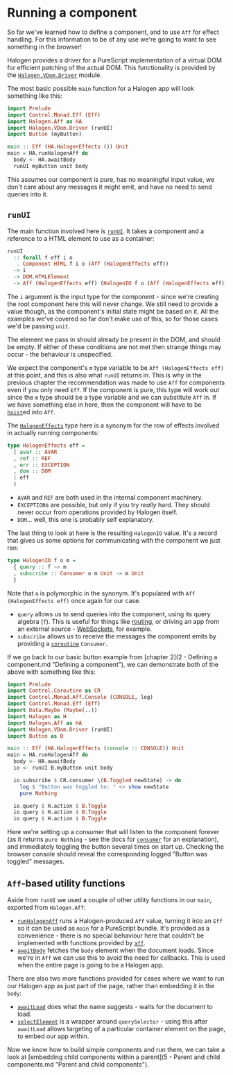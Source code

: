 # Running a component

So far we've learned how to define a component, and to use `Aff` for effect handling. For this information to be of any use we're going to want to see something in the browser!

Halogen provides a driver for a PureScript implementation of a virtual DOM for efficient patching of the actual DOM. This functionality is provided by the [`Halogen.VDom.Driver`][Halogen.VDom.Driver] module.

The most basic possible `main` function for a Halogen app will look something like this:

``` purescript
import Prelude
import Control.Monad.Eff (Eff)
import Halogen.Aff as HA
import Halogen.VDom.Driver (runUI)
import Button (myButton)

main :: Eff (HA.HalogenEffects ()) Unit
main = HA.runHalogenAff do
  body <- HA.awaitBody
  runUI myButton unit body
```

This assumes our component is pure, has no meaningful input value, we don't care about any messages it might emit, and have no need to send queries into it.

## `runUI`

The main function involved here is [`runUI`][Halogen.VDom.Driver.runUI]. It takes a component and a reference to a HTML element to use as a container:

``` purescript
runUI
  :: forall f eff i o
   . Component HTML f i o (Aff (HalogenEffects eff))
  -> i
  -> DOM.HTMLElement
  -> Aff (HalogenEffects eff) (HalogenIO f o (Aff (HalogenEffects eff)))
```

The `i` argument is the input type for the component - since we're creating the root component here this will never change. We still need to provide a value though, as the component's initial state might be based on it. All the examples we've covered so far don't make use of this, so for those cases we'd be passing `unit`.

The element we pass in should already be present in the DOM, and should be empty. If either of these conditions are not met then strange things may occur - the behaviour is unspecified.

We expect the component's `m` type variable to be `Aff (HalogenEffects eff)` at this point, and this is also what `runUI` returns in. This is why in the previous chapter the recommendation was made to use `Aff` for components even if you only need `Eff`. If the component is pure, this type will work out since the `m` type should be a type variable and we can substitute `Aff` in. If we have something else in here, then the component will have to be [`hoist`][Halogen.Component.hoist]ed into `Aff`.

The [`HalogenEffects`][Halogen.Aff.Effects.HalogenEffects] type here is a synonym for the row of effects involved in actually running components:

``` purescript
type HalogenEffects eff =
  ( avar :: AVAR
  , ref :: REF
  , err :: EXCEPTION
  , dom :: DOM
  | eff
  )
```

- `AVAR` and `REF` are both used in the internal component machinery.
- `EXCEPTION`s are possible, but only if you try _really_ hard. They should never occur from operations provided by Halogen itself.
- `DOM`... well, this one is probably self explanatory.

The last thing to look at here is the resulting `HalogenIO` value. It's a record that gives us some options for communicating with the component we just ran:

``` purescript
type HalogenIO f o m =
  { query :: f ~> m
  , subscribe :: Consumer o m Unit -> m Unit
  }
```

Note that `m` is polymorphic in the synonym. It's populated with `Aff (HalogenEffects eff)` once again for our case.

- `query` allows us to send queries into the component, using its query algebra (`f`). This is useful for things like [routing][example-driver-routing], or driving an app from an external source - [WebSockets][example-driver-websockets], for example.
- `subscribe` allows us to receive the messages the component emits by providing a [`coroutine`][purescript-coroutines] `Consumer`.

If we go back to our basic button example from [chapter 2](2 - Defining a component.md "Defining a component"), we can demonstrate both of the above with something like this:

``` purescript
import Prelude
import Control.Coroutine as CR
import Control.Monad.Aff.Console (CONSOLE, log)
import Control.Monad.Eff (Eff)
import Data.Maybe (Maybe(..))
import Halogen as H
import Halogen.Aff as HA
import Halogen.VDom.Driver (runUI)
import Button as B

main :: Eff (HA.HalogenEffects (console :: CONSOLE)) Unit
main = HA.runHalogenAff do
  body <- HA.awaitBody
  io <- runUI B.myButton unit body

  io.subscribe $ CR.consumer \(B.Toggled newState) -> do
    log $ "Button was toggled to: " <> show newState
    pure Nothing

  io.query $ H.action $ B.Toggle
  io.query $ H.action $ B.Toggle
  io.query $ H.action $ B.Toggle
```

Here we're setting up a consumer that will listen to the component forever (as it returns `pure Nothing` - see the docs for [`consumer`][Control.Coroutine.consumer] for an explanation), and immediately toggling the button several times on start up. Checking the browser console should reveal the corresponding logged "Button was toggled" messages.

## `Aff`-based utility functions

Aside from `runUI` we used a couple of other utility functions in our `main`, exported from `Halogen.Aff`:

- [`runHalogenAff`][Halogen.Aff.Util.runHalogenAff] runs a Halogen-produced `Aff` value, turning it into an `Eff` so it can be used as `main` for a PureScript bundle. It's provided as a convenience - there is no special behaviour here that couldn't be implemented with functions provided by [`aff`][purescript-aff].
- [`awaitBody`][Halogen.Aff.Util.awaitBody] fetches the `body` element when the document loads. Since we're in `Aff` we can use this to avoid the need for callbacks. This is used when the entire page is going to be a Halogen app.

There are also two more functions provided for cases where we want to run our Halogen app as just part of the page, rather than embedding it in the `body`:

- [`awaitLoad`][Halogen.Aff.Util.awaitLoad] does what the name suggests - waits for the document to load.
- [`selectElement`][Halogen.Aff.Util.selectElement] is a wrapper around `querySelector` - using this after `awaitLoad` allows targeting of a particular container element on the page, to embed our app within.

Now we know how to build simple components and run them, we can take a look at [embedding child components within a parent](5 - Parent and child components.md "Parent and child components").

[example-driver-routing]: ../examples/driver-routing "Routing example"
[example-driver-websockets]: ../examples/driver-websockets "WebSockets example"
[purescript-aff]: https://pursuit.purescript.org/packages/purescript-aff "purescript-aff"
[purescript-coroutines]: https://pursuit.purescript.org/packages/purescript-coroutines "purescript-coroutines"

[Control.Coroutine.consumer]: https://pursuit.purescript.org/packages/purescript-coroutines/3.1.0/docs/Control.Coroutine#v:consumer "Control.Coroutine.consumer"
[Halogen.Aff.Effects.HalogenEffects]: https://pursuit.purescript.org/packages/purescript-halogen/1.1.0/docs/Halogen.Aff.Effects#t:HalogenEffects "Halogen.Aff.Effects.HalogenEffects"
[Halogen.Aff.Util.awaitBody]: https://pursuit.purescript.org/packages/purescript-halogen/1.1.0/docs/Halogen.Aff.Util#v:awaitBody "Halogen.Aff.Util.awaitBody"
[Halogen.Aff.Util.awaitLoad]: https://pursuit.purescript.org/packages/purescript-halogen/1.1.0/docs/Halogen.Aff.Util#v:awaitLoad "Halogen.Aff.Util.awaitLoad"
[Halogen.Aff.Util.runHalogenAff]: https://pursuit.purescript.org/packages/purescript-halogen/1.1.0/docs/Halogen.Aff.Util#v:runHalogenAff "Halogen.Aff.Util.runHalogenAff"
[Halogen.Aff.Util.selectElement]: https://pursuit.purescript.org/packages/purescript-halogen/1.1.0/docs/Halogen.Aff.Util#v:selectElement "Halogen.Aff.Util.selectElement"
[Halogen.Component.hoist]: https://pursuit.purescript.org/packages/purescript-halogen/1.1.0/docs/Halogen.Component#v:hoist "Halogen.Component.hoist"
[Halogen.VDom.Driver.runUI]: https://pursuit.purescript.org/packages/purescript-halogen/1.1.0/docs/Halogen.VDom.Driver#v:runUI "Halogen.VDom.Driver.runUI"
[Halogen.VDom.Driver]: https://pursuit.purescript.org/packages/purescript-halogen/1.1.0/docs/Halogen.VDom.Driver "Halogen.VDom.Driver"
